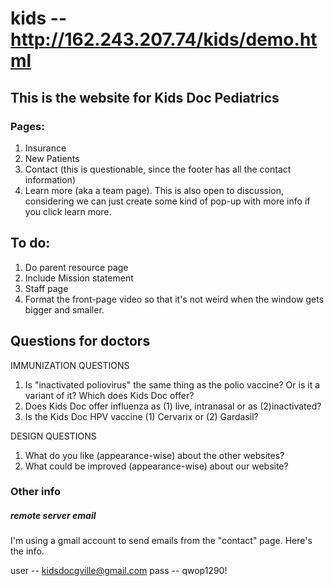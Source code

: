 kids -- http://162.243.207.74/kids/demo.html
====

## This is the website for Kids Doc Pediatrics

### Pages:
1. Insurance
2. New Patients
3. Contact (this is questionable, since the footer has all the contact information)
4. Learn more (aka a team page). This is also open to discussion, considering we can just create some kind of pop-up with more info if you click learn more.

## To do:

1. Do parent resource page
1. Include Mission statement
1. Staff page
1. Format the front-page video so that it's not weird when the window gets bigger and smaller.

## Questions for doctors

IMMUNIZATION QUESTIONS
1. Is "inactivated poliovirus" the same thing as the polio vaccine? Or is it a variant of it? Which does Kids Doc offer?
1. Does Kids Doc offer influenza as (1) live, intranasal or as (2)inactivated?
1. Is the Kids Doc HPV vaccine (1) Cervarix or (2) Gardasil?

DESIGN QUESTIONS
1. What do you like (appearance-wise) about the other websites?
1. What could be improved (appearance-wise) about our website?

### Other info

##### remote server email

I'm using a gmail account to send emails from the "contact" page. Here's the info.

user -- kidsdocgville@gmail.com
pass -- qwop1290!
